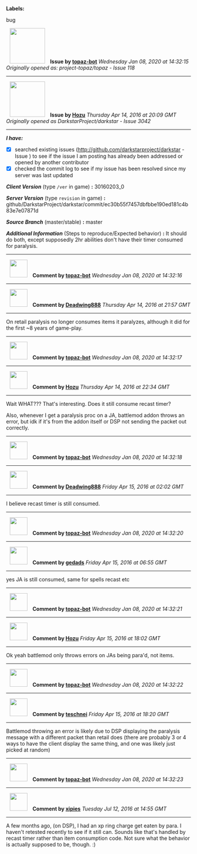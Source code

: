 **Labels:**

bug



<a href="https://github.com/topaz-bot"><img src="https://avatars3.githubusercontent.com/u/59651103?v=4" width="96" height="96" hspace="10"></img></a> **Issue by [topaz-bot](https://github.com/topaz-bot)**
_Wednesday Jan 08, 2020 at 14:32:15_
_Originally opened as: project-topaz/topaz - Issue 118_

----

<a href="https://github.com/Hozu"><img src="https://avatars3.githubusercontent.com/u/12777366?v=4"  width="96" height="96" hspace="10"></img></a> **Issue by [Hozu](https://github.com/Hozu)**
_Thursday Apr 14, 2016 at 20:09 GMT_
_Originally opened as DarkstarProject/darkstar - Issue 3042_

----

<!-- remove space and mark with 'x' between [] -->

**_I have:_**
- [X] searched existing issues (http://github.com/darkstarproject/darkstar - Issue ) to see if the issue I am posting has already been addressed or opened by another contributor
- [X] checked the commit log to see if my issue has been resolved since my server was last updated

<!-- Issues will be closed without being looked into if the following information is missing (unless its not applicable). -->

**_Client Version_** (type `/ver` in game) **:**
30160203_0

**_Server Version_** (type `revision` in game) **:**
github/DarkstarProject/darkstar/commit/ec30b55f7457dbfbbe190ed181c4b83e7e07871d

**_Source Branch_** (master/stable) **:**
master

**_Additional Information_** (Steps to reproduce/Expected behavior) **:**
It should do both, except supposedly 2hr abilities don't have their timer consumed for paralysis.




----
<a href="https://github.com/topaz-bot"><img src="https://avatars3.githubusercontent.com/u/59651103?v=4" width="48" height="48" hspace="10"></img></a> **Comment by [topaz-bot](https://github.com/topaz-bot)**
_Wednesday Jan 08, 2020 at 14:32:16_

----

<a href="https://github.com/Deadwing888"><img src="https://avatars0.githubusercontent.com/u/12477635?v=4"  width="48" height="48" hspace="10"></img></a> **Comment by [Deadwing888](https://github.com/Deadwing888)**
_Thursday Apr 14, 2016 at 21:57 GMT_

----

On retail paralysis no longer consumes items it paralyzes, although it did for the first ~8 years of game-play.




----
<a href="https://github.com/topaz-bot"><img src="https://avatars3.githubusercontent.com/u/59651103?v=4" width="48" height="48" hspace="10"></img></a> **Comment by [topaz-bot](https://github.com/topaz-bot)**
_Wednesday Jan 08, 2020 at 14:32:17_

----

<a href="https://github.com/Hozu"><img src="https://avatars3.githubusercontent.com/u/12777366?v=4"  width="48" height="48" hspace="10"></img></a> **Comment by [Hozu](https://github.com/Hozu)**
_Thursday Apr 14, 2016 at 22:34 GMT_

----

Wait WHAT??? That's interesting. Does it still consume recast timer?

Also, whenever I get a paralysis proc on a JA, battlemod addon throws an error, but idk if it's from the addon itself or DSP not sending the packet out correctly.




----
<a href="https://github.com/topaz-bot"><img src="https://avatars3.githubusercontent.com/u/59651103?v=4" width="48" height="48" hspace="10"></img></a> **Comment by [topaz-bot](https://github.com/topaz-bot)**
_Wednesday Jan 08, 2020 at 14:32:18_

----

<a href="https://github.com/Deadwing888"><img src="https://avatars0.githubusercontent.com/u/12477635?v=4"  width="48" height="48" hspace="10"></img></a> **Comment by [Deadwing888](https://github.com/Deadwing888)**
_Friday Apr 15, 2016 at 02:02 GMT_

----

I believe recast timer is still consumed.




----
<a href="https://github.com/topaz-bot"><img src="https://avatars3.githubusercontent.com/u/59651103?v=4" width="48" height="48" hspace="10"></img></a> **Comment by [topaz-bot](https://github.com/topaz-bot)**
_Wednesday Jan 08, 2020 at 14:32:20_

----

<a href="https://github.com/gedads"><img src="https://avatars1.githubusercontent.com/u/5845173?v=4"  width="48" height="48" hspace="10"></img></a> **Comment by [gedads](https://github.com/gedads)**
_Friday Apr 15, 2016 at 06:55 GMT_

----

yes JA is still consumed, same for spells recast etc 




----
<a href="https://github.com/topaz-bot"><img src="https://avatars3.githubusercontent.com/u/59651103?v=4" width="48" height="48" hspace="10"></img></a> **Comment by [topaz-bot](https://github.com/topaz-bot)**
_Wednesday Jan 08, 2020 at 14:32:21_

----

<a href="https://github.com/Hozu"><img src="https://avatars3.githubusercontent.com/u/12777366?v=4"  width="48" height="48" hspace="10"></img></a> **Comment by [Hozu](https://github.com/Hozu)**
_Friday Apr 15, 2016 at 18:02 GMT_

----

Ok yeah battlemod only throws errors on JAs being para'd, not items.




----
<a href="https://github.com/topaz-bot"><img src="https://avatars3.githubusercontent.com/u/59651103?v=4" width="48" height="48" hspace="10"></img></a> **Comment by [topaz-bot](https://github.com/topaz-bot)**
_Wednesday Jan 08, 2020 at 14:32:22_

----

<a href="https://github.com/teschnei"><img src="https://avatars3.githubusercontent.com/u/1149183?v=4"  width="48" height="48" hspace="10"></img></a> **Comment by [teschnei](https://github.com/teschnei)**
_Friday Apr 15, 2016 at 18:20 GMT_

----

Battlemod throwing an error is likely due to DSP displaying the paralysis message with a different packet than retail does (there are probably 3 or 4 ways to have the client display the same thing, and one was likely just picked at random)




----
<a href="https://github.com/topaz-bot"><img src="https://avatars3.githubusercontent.com/u/59651103?v=4" width="48" height="48" hspace="10"></img></a> **Comment by [topaz-bot](https://github.com/topaz-bot)**
_Wednesday Jan 08, 2020 at 14:32:23_

----

<a href="https://github.com/xipies"><img src="https://avatars3.githubusercontent.com/u/7948457?v=4"  width="48" height="48" hspace="10"></img></a> **Comment by [xipies](https://github.com/xipies)**
_Tuesday Jul 12, 2016 at 14:55 GMT_

----

A few months ago, (on DSP), I had an xp ring charge get eaten by para. I haven't retested recently to see if it still can. Sounds like that's handled by recast timer rather than item consumption code. Not sure what the behavior is actually supposed to be, though. :)



